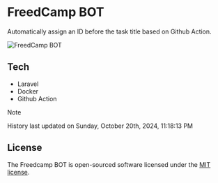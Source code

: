 # FreedCamp BOT

Automatically assign an ID before the task title based on Github Action.

![FreedCamp BOT](https://repository-images.githubusercontent.com/737932867/7d34798b-2680-471c-b089-a78a718d3d6a)

## Tech

- Laravel
- Docker
- Github Action

> [!NOTE]  
> History last updated on Sunday, October 20th, 2024, 11:18:13 PM

## License

The Freedcamp BOT is open-sourced software licensed under the [MIT license](https://opensource.org/licenses/MIT).
